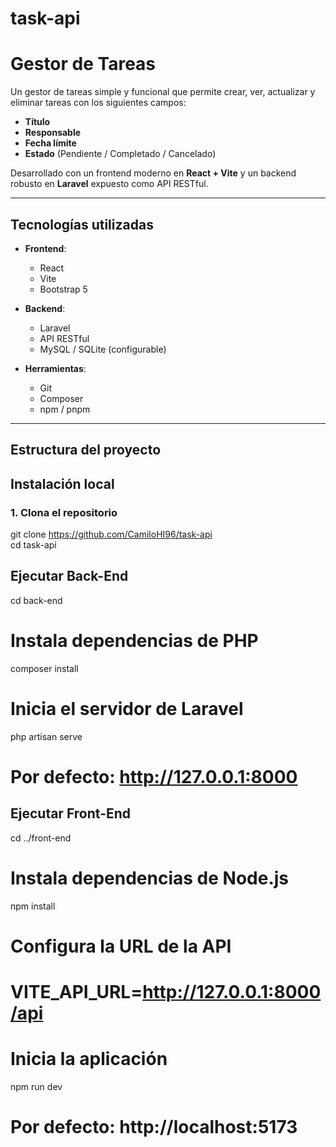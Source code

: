 # task-api

# Gestor de Tareas

Un gestor de tareas simple y funcional que permite crear, ver, actualizar y eliminar tareas con los siguientes campos:

- **Título**
- **Responsable**
- **Fecha límite**
- **Estado** (Pendiente / Completado / Cancelado)

Desarrollado con un frontend moderno en **React + Vite** y un backend robusto en **Laravel** expuesto como API RESTful.

---

## Tecnologías utilizadas

- **Frontend**:  
  - React  
  - Vite  
  - Bootstrap 5  

- **Backend**:  
  - Laravel
  - API RESTful  
  - MySQL / SQLite (configurable)  

- **Herramientas**:  
  - Git  
  - Composer  
  - npm / pnpm

---

## Estructura del proyecto

## Instalación local

### 1. Clona el repositorio

git clone https://github.com/CamiloHI96/task-api  
cd task-api

## Ejecutar Back-End
cd back-end

# Instala dependencias de PHP
composer install

# Inicia el servidor de Laravel
php artisan serve
# Por defecto: http://127.0.0.1:8000

## Ejecutar Front-End
cd ../front-end

# Instala dependencias de Node.js
npm install

# Configura la URL de la API
# VITE_API_URL=http://127.0.0.1:8000/api

# Inicia la aplicación
npm run dev
# Por defecto: http://localhost:5173